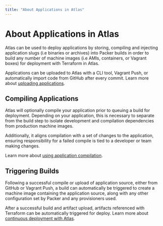 ```yaml
---
title: "About Applications in Atlas"
---
```


# About Applications in Atlas

Atlas can be used to deploy applications by storing,
compiling and injecting application slugs (i.e binaries or archives)
into Packer builds in order to build any number of machine images
(i.e AMIs, containers, or Vagrant boxes) for deployment with Terraform in Atlas.

Applications can be uploaded to Atlas with a CLI tool, Vagrant Push, or
automatically import code from GitHub after every commit. Learn more about
[uploading applications](/help/applications/uploading).

## Compiling Applications

Atlas will optionally compile your application prior to queuing
a build for deployment. Depending on your application, this is necessary
to separate from the build step to isolate development and compilation
dependencies from production machine images.

Additionally, it aligns compilation with a set of changes to the application,
ensuring responsibility for a failed compile is tied to a developer
or team making changes.

Learn more about [using application compilation](/help/applications/compilation).

## Triggering Builds

Following a successful compile or upload of application source, either
from GitHub or Vagrant Push, a build can automatically be triggered
to create a machine image containing the application source, along with
any other configuration set by Packer and any provisioners used.

After a successful build and artifact upload, artifacts referenced with
Terraform can be automatically triggered for deploy. Learn more
about [continuous deployment with Atlas](/help/intro/use-cases/continuous-deployment-of-immutable-infrastructure).


